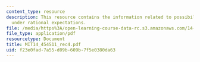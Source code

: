 ```yaml
---
content_type: resource
description: This resource contains the information related to possibility of speculation
  under rational expectations.
file: /media/https%3A/open-learning-course-data-rc.s3.amazonaws.com/14-454-economic-crises-spring-2011/f23e0fad7a55d09b609b7f5e0380da63_MIT14_454S11_rec4.pdf
file_type: application/pdf
resourcetype: Document
title: MIT14_454S11_rec4.pdf
uid: f23e0fad-7a55-d09b-609b-7f5e0380da63
---
```

